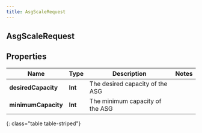 ```yaml
---
title: AsgScaleRequest
---
```

## AsgScaleRequest

## Properties

|Name | Type | Description | Notes|
|------------ | ------------- | ------------- | -------------|
| **desiredCapacity** | **Int** | The desired capacity of the ASG | |
| **minimumCapacity** | **Int** | The minimum capacity of the ASG | |
{: class="table table-striped"}


